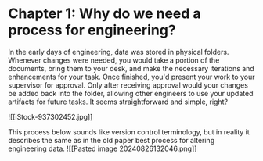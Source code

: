 # Chapter 1: Why do we need  a process for engineering?

In the early days of engineering, data was stored in physical folders. Whenever changes were needed, you would take a portion of the documents, bring them to your desk, and make the necessary iterations and enhancements for your task. Once finished, you'd present your work to your supervisor for approval. Only after receiving approval would your changes be added back into the folder, allowing other engineers to use your updated artifacts for future tasks. It seems straightforward and simple, right?

![[iStock-937302452.jpg]]


This process below sounds like version control terminology, but in reality it describes the same as in the old paper best process for altering engineering data.
![[Pasted image 20240826132046.png]]